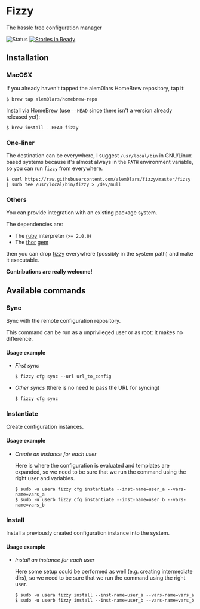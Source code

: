 Fizzy
=====

The hassle free configuration manager

![Status](http://img.shields.io/badge/status-Not%20released%20yet-yellow.svg) [![Stories in Ready](https://badge.waffle.io/alem0lars/fizzy.png?label=ready&title=Ready)](https://waffle.io/alem0lars/fizzy)

## Installation

### MacOSX

If you already haven't tapped the alem0lars HomeBrew repository, tap it:
```ShellSession
$ brew tap alem0lars/homebrew-repo
```

Install via HomeBrew (use `--HEAD` since there isn't a version already released yet):
```ShellSession
$ brew install --HEAD fizzy
```

### One-liner

The destination can be everywhere, I suggest `/usr/local/bin` in GNU/Linux based systems because it's almost always in the `PATH` environment variable, so you can run `fizzy` from everywhere.

```ShellSession
$ curl https://raw.githubusercontent.com/alem0lars/fizzy/master/fizzy | sudo tee /usr/local/bin/fizzy > /dev/null
```

### Others

You can provide integration with an existing package system.

The dependencies are:
* The [ruby](https://www.ruby-lang.org) interpreter (`>= 2.0.0`)
* The [thor](http://whatisthor.com) [gem](https://rubygems.org/gems/thor)

then you can drop [fizzy](./fizzy) everywhere (possibly in the system path) and make it executable.

**Contributions are really welcome!**

## Available commands

### Sync

Sync with the remote configuration repository.

This command can be run as a unprivileged user or as root: it makes no difference.

#### Usage example

* *First sync*

  ```ShellSession
  $ fizzy cfg sync --url url_to_config
  ```

* *Other syncs* (there is no need to pass the URL for syncing)

  ```ShellSession
  $ fizzy cfg sync
  ```

### Instantiate

Create configuration instances.

#### Usage example

* *Create an instance for each user*

  Here is where the configuration is evaluated and templates are expanded, so we need to be sure that we run the command using the right user and variables.

  ```ShellSession
  $ sudo -u usera fizzy cfg instantiate --inst-name=user_a --vars-name=vars_a
  $ sudo -u userb fizzy cfg instantiate --inst-name=user_b --vars-name=vars_b
  ```

### Install

Install a previously created configuration instance into the system.

#### Usage example

* *Install an instance for each user*

  Here some setup could be performed as well (e.g. creating intermediate dirs), so we need to be sure that we run the command using the right user.

  ```ShellSession
  $ sudo -u usera fizzy install --inst-name=user_a --vars-name=vars_a
  $ sudo -u userb fizzy install --inst-name=user_b --vars-name=vars_b
  ```
